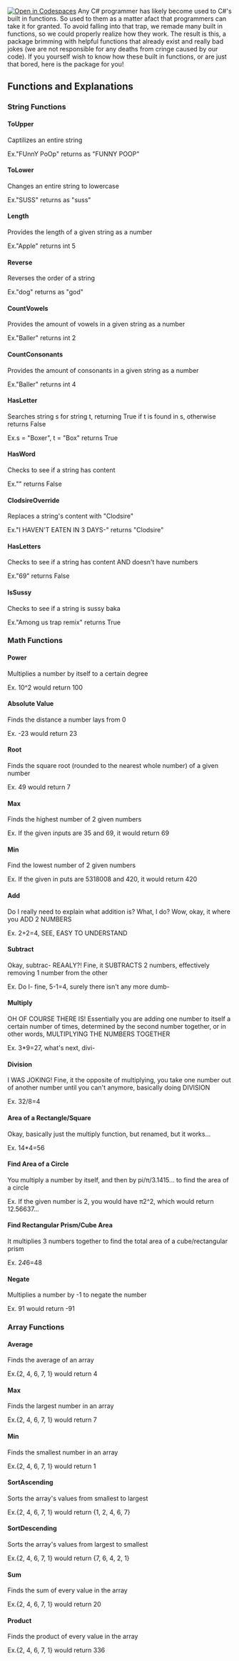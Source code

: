 [![Open in Codespaces](https://classroom.github.com/assets/launch-codespace-f4981d0f882b2a3f0472912d15f9806d57e124e0fc890972558857b51b24a6f9.svg)](https://classroom.github.com/open-in-codespaces?assignment_repo_id=9852923)
Any C# programmer has likely become used to C#'s built in functions. So used to them as a matter afact that programmers can take it for granted. To avoid falling into
that trap, we remade many built in functions, so we could properly realize how they work. The result is this, a package brimming with helpful functions that already exist and really bad jokes (we are not responsible for any deaths from cringe caused by our code). If you yourself wish to know how these built in functions, or are just that bored, here is the package for you!

## Functions and Explanations
### String Functions

#### ToUpper
Captilizes an entire string

Ex."FUnnY PoOp" returns as "FUNNY POOP"

#### ToLower
Changes an entire string to lowercase

Ex."SUSS" returns as "suss"

#### Length
Provides the length of a given string as a number

Ex."Apple" returns int 5

#### Reverse
Reverses the order of a string

Ex."dog" returns as "god"

#### CountVowels
Provides the amount of vowels in a given string as a number

Ex."Baller" returns int 2

#### CountConsonants
Provides the amount of consonants in a given string as a number

Ex."Baller" returns int 4

#### HasLetter
Searches string s for string t, returning True if t is found in s, otherwise returns False

Ex.s = "Boxer", t = "Box" returns True

#### HasWord
Checks to see if a string has content

Ex."" returns False

#### ClodsireOverride
Replaces a string's content with "Clodsire"

Ex."I HAVEN'T EATEN IN 3 DAYS-" returns "Clodsire"

#### HasLetters
Checks to see if a string has content AND doesn't have numbers

Ex."69" returns False

#### IsSussy
Checks to see if a string is sussy baka

Ex."Among us trap remix" returns True


### Math Functions

#### Power
Multiplies a number by itself to a certain degree

Ex. 10^2 would return 100

#### Absolute Value
Finds the distance a number lays from 0

Ex. -23 would return 23

#### Root
Finds the square root (rounded to the nearest whole number) of a given number

Ex. 49 would return 7

#### Max
Finds the highest number of 2 given numbers

Ex. If the given inputs are 35 and 69, it would return 69

#### Min
Find the lowest number of 2 given numbers

Ex. If the given in puts are 5318008 and 420, it would return 420

#### Add
Do I really need to explain what addition is? What, I do? Wow, okay, it where you ADD 2 NUMBERS

Ex. 2+2=4, SEE, EASY TO UNDERSTAND

#### Subtract
Okay, subtrac- REAALY?! Fine, it SUBTRACTS 2 numbers, effectively removing 1 number from the other

Ex. Do I- fine, 5-1=4, surely there isn't any more dumb-

#### Multiply
OH OF COURSE THERE IS! Essentially you are adding one number to itself a certain number of times, determined by the second number together, or in other words, MULTIPLYING THE NUMBERS TOGETHER

Ex. 3*9=27, what's next, divi-

#### Division
I WAS JOKING! Fine, it the opposite of multiplying, you take one number out of another number until you can't anymore, basically doing DIVISION

Ex. 32/8=4

#### Area of a Rectangle/Square
Okay, basically just the multiply function, but renamed, but it works...

Ex. 14*4=56

#### Find Area of a Circle
You multiply a number by itself, and then by pi/π/3.1415... to find the area of a circle

Ex. If the given number is 2, you would have π2^2, which would return 12.56637...

#### Find Rectangular Prism/Cube Area
It multiplies 3 numbers together to find the total area of a cube/rectangular prism

Ex. 2*4*6=48

#### Negate
Multiplies a number by -1 to negate the number

Ex. 91 would return -91

### Array Functions

#### Average
Finds the average of an array

Ex.{2, 4, 6, 7, 1} would return 4

#### Max
Finds the largest number in an array

Ex.{2, 4, 6, 7, 1} would return 7

#### Min
Finds the smallest number in an array

Ex.{2, 4, 6, 7, 1} would return 1

#### SortAscending
Sorts the array's values from smallest to largest

Ex.{2, 4, 6, 7, 1} would return {1, 2, 4, 6, 7}

#### SortDescending
Sorts the array's values from largest to smallest

Ex.{2, 4, 6, 7, 1} would return {7, 6, 4, 2, 1}

#### Sum 
Finds the sum of every value in the array

Ex.{2, 4, 6, 7, 1} would return 20

#### Product
Finds the product of every value in the array

Ex.{2, 4, 6, 7, 1} would return 336
